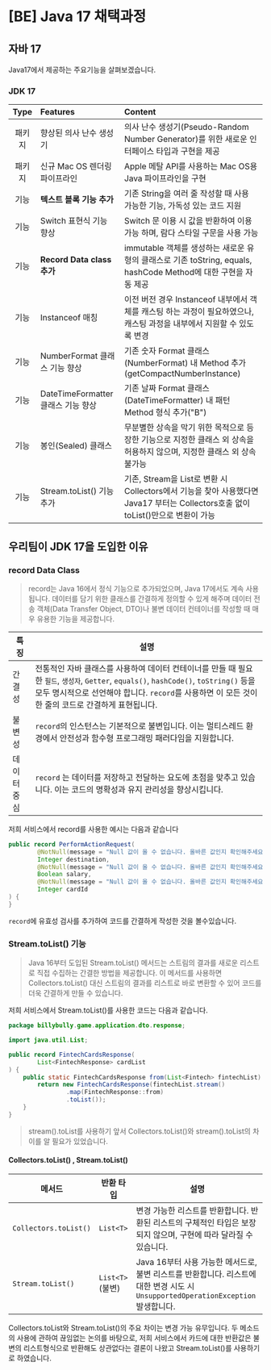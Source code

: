 # [BE] Java 17 채택과정

## 자바 17
Java17에서 제공하는 주요기능을 살펴보겠습니다.

### JDK 17
|Type|Features|Content|
|:---:|:---|:---|
|패키지|향상된 의사 난수 생성기|의사 난수 생성기(Pseudo-Random Number Generator)를 위한 새로운 인터페이스 타입과 구현을 제공|
|패키지|신규 Mac OS 렌더링 파이프라인|Apple 메탈 API를 사용하는 Mac OS용 Java  파이프라인을 구현|
|기능|**텍스트 블록 기능 추가**|기존 String을 여러 줄 작성할 때 사용 가능한 기능, 가독성 있는 코드 지원|
|기능|Switch 표현식 기능 향상|Switch 문 이용 시 값을 반환하여 이용 가능 하며, 람다 스타일 구문을 사용 가능|
|기능|**Record Data class 추가**|immutable 객체를 생성하는 새로운 유형의 클래스로 기존 toString, equals, hashCode Method에 대한 구현을 자동 제공|
|기능|Instanceof 매칭|이전 버전 경우 Instanceof 내부에서 객체를 캐스팅 하는 과정이 필요하였으나, 캐스팅 과정을 내부에서 지원할 수 있도록 변경|
|기능|NumberFormat 클래스 기능 향상|기존 숫자 Format 클래스(NumberFormat) 내 Method 추가(getCompactNumberInstance)|
|기능|DateTimeFormatter 클래스 기능 향상|기존 날짜 Format 클래스(DateTimeFormatter) 내 패턴 Method 형식 추가("B")|
|기능|봉인(Sealed) 클래스|무분별한 상속을 막기 위한 목적으로 등장한 기능으로 지정한 클래스 외 상속을 허용하지 않으며, 지정한 클래스 외 상속 불가능|
|기능|Stream.toList() 기능 추가|기존, Stream을 List로 변환 시 Collectors에서 기능을 찾아 사용했다면 Java17 부터는 Collectors호출 없이 toList()만으로 변환이 가능|

## 우리팀이 JDK 17을 도입한 이유

### record Data Class
> record는 Java 16에서 정식 기능으로 추가되었으며, Java 17에서도 계속 사용됩니다. 데이터를 담기 위한 클래스를 간결하게 정의할 수 있게 해주며 데이터 전송 객체(Data Transfer Object, DTO)나 불변 데이터 컨테이너를 작성할 때 매우 유용한 기능을 제공합니다.

| 특징 | 설명                                                                                                                                                                   |
|---|----------------------------------------------------------------------------------------------------------------------------------------------------------------------|
| 간결성 | 전통적인 자바 클래스를 사용하여 데이터 컨테이너를 만들 때 필요한 `필드`, `생성자`, `Getter`, `equals()`, `hashCode()`, `toString()` 등을 모두 명시적으로 선언해야 합니다. `record`를 사용하면 이 모든 것이 한 줄의 코드로 간결하게 표현됩니다. |
| 불변성 | `record`의 인스턴스는 기본적으로 불변입니다. 이는 멀티스레드 환경에서 안전성과 함수형 프로그래밍 패러다임을 지원합니다.                                                                                               
| 데이터중심 | `record` 는 데이터를 저장하고 전달하는 요도에 초점을 맞추고 있습니다. 이는 코드의 명확성과 유지 관리성을 향상시킵니다.                                                                                              

저희 서비스에서 record를 사용한 예시는 다음과 같습니다
```Java
public record PerformActionRequest(
        @NotNull(message = "Null 값이 올 수 없습니다. 올바른 값인지 확인해주세요")
        Integer destination,
        @NotNull(message = "Null 값이 올 수 없습니다. 올바른 값인지 확인해주세요")
        Boolean salary,
        @NotNull(message = "Null 값이 올 수 없습니다. 올바른 값인지 확인해주세요")
        Integer cardId
) {
}
```
`record`에 유효성 검사를 추가하여 코드를 간결하게 작성한 것을 볼수있습니다.

### Stream.toList() 기능
> Java 16부터 도입된 Stream.toList() 메서드는 스트림의 결과를 새로운 리스트로 직접 수집하는 간결한 방법을 제공합니다. 이 메서드를 사용하면 Collectors.toList() 대신 스트림의 결과를 리스트로 바로 변환할 수 있어 코드를 더욱 간결하게 만들 수 있습니다. 

저희 서비스에서 Stream.toList()를 사용한 코드는 다음과 같습니다.

```Java
package billybully.game.application.dto.response;

import java.util.List;

public record FintechCardsResponse(
        List<FintechResponse> cardList
) {
    public static FintechCardsResponse from(List<Fintech> fintechList) {
        return new FintechCardsResponse(fintechList.stream()
                .map(FintechResponse::from)
                .toList());
    }
}

```

> stream().toList를 사용하기 앞서 Collectors.toList()와 stream().toList의 차이를 알 필요가 있었습니다.

#### Collectors.toList() , Stream.toList()

| 메서드               | 반환 타입            | 설명                                                                                   |
|-------------------|------------------|--------------------------------------------------------------------------------------|
| `Collectors.toList()` | `List<T>`         | 변경 가능한 리스트를 반환합니다. 반환된 리스트의 구체적인 타입은 보장되지 않으며, 구현에 따라 달라질 수 있습니다.   |
| `Stream.toList()`     | `List<T>` (불변) | Java 16부터 사용 가능한 메서드로, 불변 리스트를 반환합니다. 리스트에 대한 변경 시도 시 `UnsupportedOperationException` 발생합니다. |

Collectors.toList와 Stream.toList()의 주요 차이는 변경 가능 유무입니다. 두 메소드의 사용에 관하여 끊임없는 논의를 바탕으로, 저희 서비스에서 카드에 대한 반환값은 불변의 리스트형식으로 반환해도 상관없다는 결론이 나왔고 Stream.toList()를 사용하기로 하였습니다.